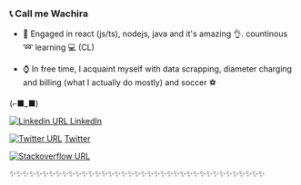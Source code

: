 <!-- ⁖⁖⁖⁖⁖⁖⁖⁖⁖⁖⁖⁖⁖⁖⁖⁖⁖⁖⁖⁖⁖⁖⁖⁖⁖⁖⁖⁖⁖⁖⁖⁖⁖⁖⁖⁖⁖⁖⁖⁖⁖⁖⁖⁖⁖⁖⁖⁖⁖⁖⁖⁖⁖⁖⁖⁖⁖⁖⁖⁖⁖⁖⁖⁖⁖⁖⁖⁖⁖⁖⁖⁖⁖⁖⁖⁖⁖⁖⁖⁖⁖⁖⁖⁖⁖⁖⁖⁖⁖⁖⁖⁖⁖⁖⁖⁖⁖⁖⁖⁖⁖⁖⁖⁖⁖⁖⁖ -->

### :telephone_receiver: Call me Wachira

- :boy: Engaged in react (js/ts), nodejs, java and it's amazing :ok_hand:. countinous :loop: learning :computer: (CL)

- :watch: In free time, I acquaint myself with data scrapping, diameter charging and billing (what I actually do mostly) and soccer :soccer:

(⌐■_■)

<!-- :heavy_check_mark: [LinkedIn](https://www.linkedin.com/in/martin-wachira-82a243117/) - [![Linkedin URL](https://cdn.exclaimer.com/Handbook%20Images/linkedin-icon_16x16.png?_ga=2.86489181.495291025.1613769379-1840968138.1613769379) ](https://www.linkedin.com/in/martin-wachira-82a243117/)

:heavy_check_mark: [Twitter](https://twitter.com/martinwcr) - [![Twitter URL](https://cdn.exclaimer.com/Handbook%20Images/twitter-icon_16x16.png?_ga=2.13524082.495291025.1613769379-1840968138.1613769379)](https://twitter.com/martinwcr)  -->

[![Linkedin URL](https://cdn.exclaimer.com/Handbook%20Images/linkedin-icon_16x16.png?_ga=2.86489181.495291025.1613769379-1840968138.1613769379) ](https://www.linkedin.com/in/martin-wachira-82a243117/) [LinkedIn](https://www.linkedin.com/in/martin-wachira-82a243117/)  

[![Twitter URL](https://cdn.exclaimer.com/Handbook%20Images/twitter-icon_16x16.png?_ga=2.13524082.495291025.1613769379-1840968138.1613769379)](https://twitter.com/martinwcr)  [Twitter](https://twitter.com/martinwcr)  

[![Stackoverflow URL](https://img.shields.io/badge/Stack_Overflow-FE7A16?style=for-the-badge&logo=stack-overflow&logoColor=white)](https://stackoverflow.com/users/13235540/martin-wcr)


 ✨✨✨✨✨✨✨✨✨✨✨✨✨✨✨✨✨✨✨✨✨✨✨✨✨✨✨✨✨✨✨✨✨✨✨✨✨✨✨

